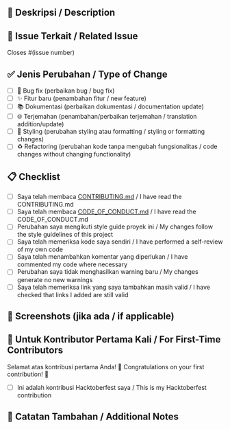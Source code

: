 ## 📝 Deskripsi / Description

<!-- Jelaskan perubahan yang Anda buat / Describe the changes you made -->



## 🔗 Issue Terkait / Related Issue

<!-- Tuliskan nomor issue yang diselesaikan / Write the issue number that is resolved -->
Closes #(issue number)

## ✅ Jenis Perubahan / Type of Change

<!-- Tandai yang sesuai / Check the appropriate one -->

- [ ] 🐛 Bug fix (perbaikan bug / bug fix)
- [ ] ✨ Fitur baru (penambahan fitur / new feature)
- [ ] 📚 Dokumentasi (perbaikan dokumentasi / documentation update)
- [ ] 🌐 Terjemahan (penambahan/perbaikan terjemahan / translation addition/update)
- [ ] 🎨 Styling (perubahan styling atau formatting / styling or formatting changes)
- [ ] ♻️ Refactoring (perubahan kode tanpa mengubah fungsionalitas / code changes without changing functionality)

## 📋 Checklist

<!-- Pastikan semua item di bawah sudah dilakukan / Make sure all items below are done -->

- [ ] Saya telah membaca [CONTRIBUTING.md](../CONTRIBUTING.md) / I have read the CONTRIBUTING.md
- [ ] Saya telah membaca [CODE_OF_CONDUCT.md](../CODE_OF_CONDUCT.md) / I have read the CODE_OF_CONDUCT.md
- [ ] Perubahan saya mengikuti style guide proyek ini / My changes follow the style guidelines of this project
- [ ] Saya telah memeriksa kode saya sendiri / I have performed a self-review of my own code
- [ ] Saya telah menambahkan komentar yang diperlukan / I have commented my code where necessary
- [ ] Perubahan saya tidak menghasilkan warning baru / My changes generate no new warnings
- [ ] Saya telah memeriksa link yang saya tambahkan masih valid / I have checked that links I added are still valid

## 📸 Screenshots (jika ada / if applicable)

<!-- Tambahkan screenshot jika perubahan Anda mempengaruhi tampilan / Add screenshots if your changes affect the appearance -->



## 🎯 Untuk Kontributor Pertama Kali / For First-Time Contributors

Selamat atas kontribusi pertama Anda! 🎉
Congratulations on your first contribution! 🎉

<!-- Jika ini adalah kontribusi Hacktoberfest, pastikan PR Anda memenuhi kriteria Hacktoberfest -->
<!-- If this is a Hacktoberfest contribution, make sure your PR meets the Hacktoberfest criteria -->

- [ ] Ini adalah kontribusi Hacktoberfest saya / This is my Hacktoberfest contribution

## 💬 Catatan Tambahan / Additional Notes

<!-- Tambahkan informasi lain yang relevan / Add any other relevant information -->

